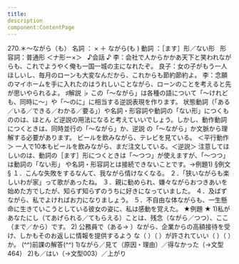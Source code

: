 ```yaml
---
title:
description
component:ContentPage
---
```



270.＊～ながら（も）
名詞 ： × ＋ ながら(も )
動詞 ：［ます］形／ない形  
形容詞：普通形 ＜ナ形ー×＞  
♪会話 ♪
李：会社で人からかかあ天下と笑われながらも、これでようやく俺も一国一城の主になれたぞ。 良子：女の子がもう一人ほしいし、毎月のローンも大変なんだから、これからも節約節約よ。
李：念願のマイホームを手に入れたのはうれしいことながら、ローンのことを考えると先が思いやられるよ。
♯解説 ♭
この「～ながら」は各種の語について「～けれども、同時に～」や「～のに」に相当する逆説表現を作ります。 状態動詞（「ある／いる／できる／わかる／要る」）や名詞・形容詞や動詞の「ない形」につくもののは、ほとん ど逆説の用法になると考えていいでしょう。しかし、動作動詞につくときは、同時並行の「～ながら」か、逆説 の「～ながら」か文脈から理解する必要があります。
ビールを飲みながら、テレビを見ている。 ＜平行動作＞ 一人で10本もビールを飲みながら、まだ注文している。＜逆説＞
注意してほしいのは、動詞の［ます］形につくときは「～つつ」が使えますが、「～つつ」は動詞の「ない形」 や名詞・形容詞とは接続できないことです。→例題1)
§例文 §
１．こんな失敗をするなんて、我ながら情けなくなる。
２．「狭いながらも楽しいわが家」って歌があったね。
３．親に勧められ、嫌々ながらおつきあいを始めた方でしたが、知らず知らずのうちに好きになっていました。
４．及ばずながら、私でよければお力になりましょう。
５．不自由な体ながらも、一生懸命に生きていこうとしている彼女の姿に、私は感動を覚えた。
★例題 ★
1)私があなたにし（てあげられる／てもらえる）ことは、残念（ながら／つつ）、ここ（まで／から）です。
2) 公務員で（ある→ ）ながら、企業からの高額接待を受け、しかもそのお返しに情報を提供するよう な（ ）（ ）が許されていい（ ）（ ）か。
(^^)前課の解答(^^)
1)ながら／見て（原因・理由）／得なかった（→文型464）
2)も／はい（→文型003）／上がり
